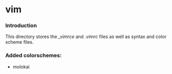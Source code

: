 # vim

### Introduction
This directory stores the *_vimrce* and _.vimrc_ files as well as syntax and color scheme files.

### Added colorschemes:
- molokai

